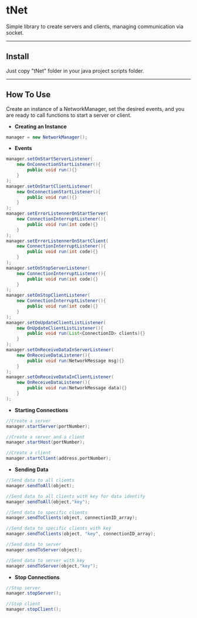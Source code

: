 # tNet

Simple library to create servers and clients, managing communication via socket.

---------------
## Install

Just copy "tNet" folder in your java project scripts folder.

---------------
## How To Use

Create an instance of a NetworkManager, set the desired events, and you are ready to call functions to start a server or client.

* __Creating an Instance__
```java
manager = new NetworkManager();
```


* __Events__
```java
manager.setOnStartServerListener(
	new OnConnectionStartListener(){
		public void run(){}
	}
);
manager.setOnStartClientListener(
	new OnConnectionStartListener(){
		public void run(){}
	}
);
manager.setErrorListennerOnStartServer(
	new ConnectionInterruptListener(){
		public void run(int code){}
	}
);
manager.setErrorListennerOnStartClient(
	new ConnectionInterruptListener(){
		public void run(int code){}
	}
);
manager.setOnStopServerListener(
	new ConnectionInterruptListener(){
		public void run(int code){}
	}
);
manager.setOnStopClientListener(
	new ConnectionInterruptListener(){
		public void run(int code){}
	}
);
manager.setOnUpdateClientListListener(
	new OnUpdateClientListListener(){
		public void run(List<ConnectionID> clients){}
	}
);
manager.setOnReceiveDataInServerListener(
	new OnReceiveDataListener(){
		public void run(NetworkMessage msg){}
	}
);
manager.setOnReceiveDataInClientListener(
	new OnReceiveDataListener(){
		public void run(NetworkMessage data){}
	}
);
```


* __Starting Connections__
```java
//Create a server
manager.startServer(portNumber);

//Create a server and a client
manager.startHost(portNumber);

//Create a client
manager.startClient(address,portNumber);
```


* __Sending Data__
```java
//Send data to all clients
manager.sendToAll(object);

//Send data to all clients with key for data identify
manager.sendToAll(object,"key");

//Send data to specific clients
manager.sendToClients(object, connectionID_array);

//Send data to specific clients with key
manager.sendToClients(object, "key", connectionID_array);

//Send data to server
manager.sendToServer(object);

//Send data to server with key
manager.sendToServer(object,"key");
```


* __Stop Connections__
```java
//Stop server
manager.stopServer();

//Stop client
manager.stopClient();
```

